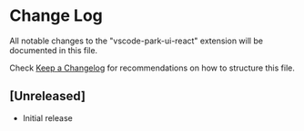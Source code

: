 # Change Log

All notable changes to the "vscode-park-ui-react" extension will be documented in this file.

Check [Keep a Changelog](http://keepachangelog.com/) for recommendations on how to structure this file.

## [Unreleased]

- Initial release